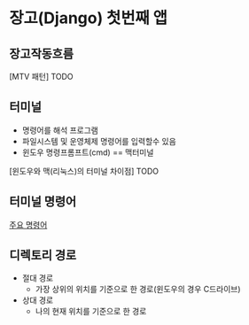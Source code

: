 # 장고(Django) 첫번째 앱

## 장고작동흐름
[MTV 패턴] TODO

## 터미널

- 명령어를 해석 프로그램
- 파일시스템 및 운영체제 명령어를 입력할수 있음
- 윈도우 명령프롬프트(cmd) == 맥터미널

[윈도우와 맥(리눅스)의 터미널 차이점] TODO

## 터미널 명령어

[주요 명령어](https://m.blog.naver.com/jdub7138/220934381209)

## 디렉토리 경로

- 절대 경로
  - 가장 상위의 위치를 기준으로 한 경로(윈도우의 경우 C드라이브)
- 상대 경로
  - 나의 현재 위치를 기준으로 한 경로

